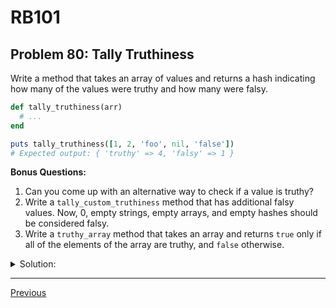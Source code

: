 # RB101
## Problem 80: Tally Truthiness

Write a method that takes an array of values and returns a hash indicating how many of the values were truthy and how many were falsy.

```ruby
def tally_truthiness(arr)
  # ...
end

puts tally_truthiness([1, 2, 'foo', nil, 'false'])
# Expected output: { 'truthy' => 4, 'falsy' => 1 }
```

**Bonus Questions:**
1. Can you come up with an alternative way to check if a value is truthy?
2. Write a `tally_custom_truthiness` method that has additional falsy values. Now, 0, empty strings, empty arrays, and empty hashes should be considered falsy.
3. Write a `truthy_array` method that takes an array and returns `true` only if all of the elements of the array are truthy, and `false` otherwise.

<details>
<summary>Solution:</summary>

```ruby
def tally_truthiness(arr)
  result = { 'truthy' => 0, 'falsy' => 0 }
  
  arr.each do |value|
    if value
      result['truthy'] += 1
    else
      result['falsy'] += 1
    end
  end
  
  result
end

puts tally_truthiness([1, 2, 'foo', nil, 'false'])
# => { 'truthy' => 4, 'falsy' => 1 }
```

**More concise version:**
```ruby
def tally_truthiness(arr)
  result = { 'truthy' => 0, 'falsy' => 0 }
  arr.each { |value| result[value ? 'truthy' : 'falsy'] += 1 }
  result
end
```

**Bonus Answers:**

**Bonus 1**: Alternative ways to check if a value is truthy:

```ruby
# Using double negation
!!value  # Converts to boolean

# Explicit check
value != nil && value != false

# Using a ternary
value ? true : false
```

Examples:
```ruby
def is_truthy?(value)
  !!value
end

puts is_truthy?(42)     # => true
puts is_truthy?(nil)    # => false
puts is_truthy?(0)      # => true (0 is truthy in Ruby!)
puts is_truthy?("")     # => true (empty string is truthy in Ruby!)
```

**Bonus 2**: Custom truthiness (treating 0, "", [], {} as falsy):

```ruby
def tally_custom_truthiness(arr)
  result = { 'truthy' => 0, 'falsy' => 0 }
  
  arr.each do |value|
    if custom_falsy?(value)
      result['falsy'] += 1
    else
      result['truthy'] += 1
    end
  end
  
  result
end

def custom_falsy?(value)
  value.nil? ||
  value == false ||
  value == 0 ||
  value == "" ||
  value == [] ||
  value == {}
end

puts tally_custom_truthiness([1, 0, 'foo', nil, '', []])
# => { 'truthy' => 2, 'falsy' => 4 }
```

**Bonus 3**: Check if all elements are truthy:

```ruby
def truthy_array(arr)
  arr.each do |value|
    return false unless value  # Return false if any value is falsy
  end
  true
end

# Or more concise:
def truthy_array(arr)
  arr.all? { |value| value }
end

# Or even simpler:
def truthy_array(arr)
  arr.all?
end

# Test cases
puts truthy_array([1, 2, 'foo'])        # => true
puts truthy_array([1, nil, 'foo'])      # => false
puts truthy_array([1, false, 'foo'])    # => false
puts truthy_array([0, '', []])          # => true (all truthy in Ruby!)
```

</details>

---

[Previous](79.md)

